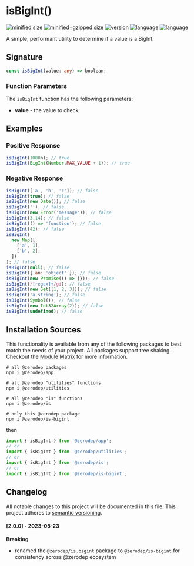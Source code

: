 # isBigInt()

[![minified size](https://img.shields.io/bundlephobia/min/@zerodep/is-bigint?style=flat-square&color=blue)](https://bundlephobia.com/package/@zerodep/is-bigint)
[![minified+gzipped size](https://img.shields.io/bundlephobia/minzip/@zerodep/is-bigint?style=flat-square&color=blue)](https://bundlephobia.com/package/@zerodep/is-bigint)
[![version](https://img.shields.io/npm/v/@zerodep/is-bigint?style=flat-square&color=blue)](https://www.npmjs.com/package/@zerodep/is-bigint)
![language](https://img.shields.io/github/languages/top/cdepage/zerodep?style=flat-square)
![language](https://img.shields.io/badge/types-included-blue?style=flat-square)

A simple, performant utility to determine if a value is a BigInt.

## Signature

```typescript
const isBigInt(value: any) => boolean;
```

### Function Parameters

The `isBigInt` function has the following parameters:

- **value** - the value to check

## Examples

### Positive Response

```javascript
isBigInt(1000n); // true
isBigInt(BigInt(Number.MAX_VALUE + 1)); // true
```

### Negative Response

```javascript
isBigInt(['a', 'b', 'c']); // false
isBigInt(true); // false
isBigInt(new Date()); // false
isBigInt(''); // false
isBigInt(new Error('message')); // false
isBigInt(3.14); // false
isBigInt(() => 'function'); // false
isBigInt(42); // false
isBigInt(
  new Map([
    ['a', 1],
    ['b', 2],
  ])
); // false
isBigInt(null); // false
isBigInt({ an: 'object' }); // false
isBigInt(new Promise(() => {})); // false
isBigInt(/[regex]+/gi); // false
isBigInt(new Set([1, 2, 3])); // false
isBigInt('a string'); // false
isBigInt(Symbol()); // false
isBigInt(new Int32Array(2)); // false
isBigInt(undefined); // false
```

## Installation Sources

This functionality is available from any of the following packages to best match the needs of your project. All packages support tree shaking. Checkout the [Module Matrix](/) for more information.

```shell
# all @zerodep packages
npm i @zerodep/app

# all @zerodep "utilities" functions
npm i @zerodep/utilities

# all @zerodep "is" functions
npm i @zerodep/is

# only this @zerodep package
npm i @zerodep/is-bigint
```

then

```javascript
import { isBigInt } from '@zerodep/app';
// or
import { isBigInt } from '@zerodep/utilities';
// or
import { isBigInt } from '@zerodep/is';
// or
import { isBigInt } from '@zerodep/is-bigint';
```

## Changelog

All notable changes to this project will be documented in this file. This project adheres to [semantic versioning](https://semver.org/spec/v2.0.0.html).

#### [2.0.0] - 2023-05-23

**Breaking**

- renamed the `@zerodep/is.bigint` package to `@zerodep/is-bigint` for consistency across @zerodep ecosystem
